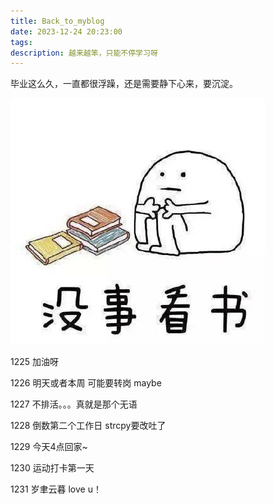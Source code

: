 ```yaml
---
title: Back_to_myblog
date: 2023-12-24 20:23:00
tags:
description: 越来越笨，只能不停学习呀
---
```


毕业这么久，一直都很浮躁，还是需要静下心来，要沉淀。

<img src="./Back-to-myblog/沉淀1.png" alt="02"  />

1225 加油呀

1226 明天或者本周 可能要转岗 maybe

1227 不排活。。。真就是那个无语

1228 倒数第二个工作日 strcpy要改吐了

1229 今天4点回家~

1230 运动打卡第一天

1231 岁聿云暮 love u！



